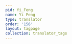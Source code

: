 ```yaml
---
pid: Yi_Feng
name: Yi Feng
type: translator
order: '156'
layout: tagpage
collection: translator_tags
---
```

